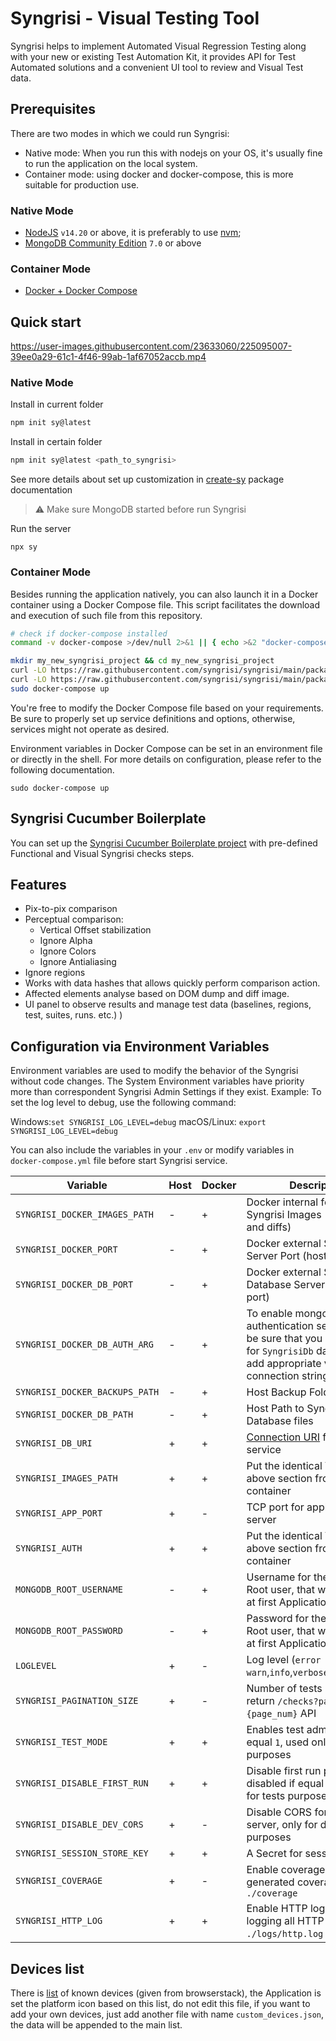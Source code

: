 # Syngrisi - Visual Testing Tool

Syngrisi helps to implement Automated Visual Regression Testing along with your new or existing Test Automation Kit, it
provides API for Test Automated solutions and a convenient UI tool to review and Visual Test data.

## Prerequisites

There are two modes in which we could run Syngrisi:

- Native mode: When you run this with nodejs on your OS, it's usually fine to run the application on the local system.
- Container mode: using docker and docker-compose, this is more suitable for production use.

### Native Mode

* [NodeJS](https://nodejs.org/en/download/) `v14.20` or above, it is preferably to
  use [nvm](https://github.com/nvm-sh/nvm);
* [MongoDB Community Edition](https://docs.mongodb.com/manual/administration/install-community/) `7.0` or above

### Container Mode

* [Docker + Docker Compose](https://docs.docker.com/engine/install/)

## Quick start

https://user-images.githubusercontent.com/23633060/225095007-39ee0a29-61c1-4f46-99ab-1af67052accb.mp4

### Native Mode

Install in current folder

```bash
npm init sy@latest
```

Install in certain folder

```bash
npm init sy@latest <path_to_syngrisi>
```

See more details about set up customization in [create-sy](../create-sy) package documentation

> ⚠️ Make sure MongoDB started before run Syngrisi

Run the server

```shell script
npx sy
```

### Container Mode

Besides running the application natively, you can also launch it in a Docker container using a Docker Compose file. This
script facilitates the download and execution of such file from this repository.

```bash
# check if docker-compose installed
command -v docker-compose >/dev/null 2>&1 || { echo >&2 "docker-compose is required, please install and run it again"; exit 1; }

mkdir my_new_syngrisi_project && cd my_new_syngrisi_project
curl -LO https://raw.githubusercontent.com/syngrisi/syngrisi/main/packages/syngrisi/syngrisi-app.dockerfile
curl -LO https://raw.githubusercontent.com/syngrisi/syngrisi/main/packages/syngrisi/docker-compose.yml
sudo docker-compose up
```

You're free to modify the Docker Compose file based on your requirements. Be sure to properly set up service definitions
and options, otherwise, services might not operate as desired.

Environment variables in Docker Compose can be set in an environment file or directly in the shell. For more details on
configuration, please refer to the following documentation.

```shell script
sudo docker-compose up
```

## Syngrisi Cucumber Boilerplate

You can set up
the [Syngrisi Cucumber Boilerplate project](https://github.com/syngrisi/syngrisi-cucumber-boilerplate) with
pre-defined Functional and Visual Syngrisi checks steps.

## Features

* Pix-to-pix comparison
* Perceptual comparison:
    * Vertical Offset stabilization
    * Ignore Alpha
    * Ignore Colors
    * Ignore Antialiasing
* Ignore regions
* Works with data hashes that allows quickly perform comparison action.
* Affected elements analyse based on DOM dump and diff image.
* UI panel to observe results and manage test data (baselines, regions, test, suites, runs. etc.) )

## Configuration via Environment Variables

Environment variables are used to modify the behavior of the Syngrisi without code changes.
The System Environment variables have priority more than correspondent Syngrisi Admin Settings if they exist.
Example: To set the log level to debug, use the following command:

Windows:`set SYNGRISI_LOG_LEVEL=debug`
macOS/Linux: `export SYNGRISI_LOG_LEVEL=debug`

You can also include the variables in your `.env` or modify variables in `docker-compose.yml` file before start Syngrisi
service.

| Variable                       | Host | Docker | Description                                                                                                                                                       | Default Value                          |
|--------------------------------|------|--------|-------------------------------------------------------------------------------------------------------------------------------------------------------------------|----------------------------------------|
| `SYNGRISI_DOCKER_IMAGES_PATH`  | -    | +      | Docker internal folder for Syngrisi Images (screenshots and diffs)                                                                                                | `./.snapshots-images`                  |
| `SYNGRISI_DOCKER_PORT`         | -    | +      | Docker external Syngrisi App Server Port (host port)                                                                                                              | `5000`                                 |
| `SYNGRISI_DOCKER_DB_PORT`      | -    | +      | Docker external Syngrisi Database Server Port (host port)                                                                                                         | `27017`                                |
| `SYNGRISI_DOCKER_DB_AUTH_ARG`  | -    | +      | To enable mongo database authentication set it to `--auth` be sure that you create user for `SyngrisiDb` database and add appropriate values to connection string | `--noauth`                             |
| `SYNGRISI_DOCKER_BACKUPS_PATH` | -    | +      | Host Backup Folder path                                                                                                                                           | ./backups/                             |
| `SYNGRISI_DOCKER_DB_PATH`      | -    | +      | Host Path to Syngrisi Database files                                                                                                                              | `./data/db_data`                       |
| `SYNGRISI_DB_URI`              | +    | +      | [Connection URI](https://www.mongodb.com/docs/manual/reference/connection-string/) for Mongo DB service                                                           | `mongodb://127.0.0.1:27017/SyngrisiDb` |
| `SYNGRISI_IMAGES_PATH`         | +    | +      | Put the identical Variable from above section from host to container                                                                                              | `./.snapshots-images/`                 |
| `SYNGRISI_APP_PORT`            | +    | -      | TCP port for application server                                                                                                                                   | `3000`                                 |
| `SYNGRISI_AUTH`                | +    | +      | Put the identical Variable from above section from host to container                                                                                              | `1`                                    |
| `MONGODB_ROOT_USERNAME`        | -    | +      | Username for the Database Root user, that will be created at first Applications start                                                                             | -                                      |
| `MONGODB_ROOT_PASSWORD`        | -    | +      | Password for the Database Root user, that will be created at first Applications start                                                                             | -                                      |
| `LOGLEVEL`                     | +    | -      | Log level (`error` `warn`,`info`,`verbose`,`debug`,`silly`)                                                                                                       | `debug`                                |
| `SYNGRISI_PAGINATION_SIZE`     | +    | -      | Number of tests items on that return `/checks?page={page_num}` API                                                                                                | `50`                                   |
| `SYNGRISI_TEST_MODE`           | +    | +      | Enables test admin user if equal `1`, used only for tests purposes                                                                                                | `0`                                    |
| `SYNGRISI_DISABLE_FIRST_RUN`   | +    | +      | Disable first run procedure, disabled if equal `1`, used only for tests purposes                                                                                  | `0`                                    |
| `SYNGRISI_DISABLE_DEV_CORS`    | +    | -      | Disable CORS for vite dev server, only for dev and test purposes                                                                                                  | `-`                                    |
| `SYNGRISI_SESSION_STORE_KEY`   | +    | +      | A Secret for session storage                                                                                                                                      | random generated                       |
| `SYNGRISI_COVERAGE`            | +    | -      | Enable coverage, if `true` generated coverage data to `./coverage`                                                                                                | -                                      |
| `SYNGRISI_HTTP_LOG`            | +    | +      | Enable HTTP logs, if `true` logging all HTTP request to `./logs/http.log` file                                                                                    | `false`                                |

## Devices list

There is [list](./static/data/custom_devices.json) of known devices (given from browserstack), the Application is set
the platform
icon based on this list, do not edit this file, if you want to add your own devices, just add another file with
name `custom_devices.json`, the data will be appended to the main list.
